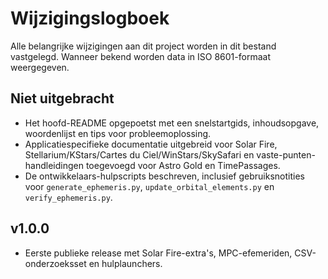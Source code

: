 # Wijzigingslogboek

Alle belangrijke wijzigingen aan dit project worden in dit bestand vastgelegd. Wanneer bekend worden data in ISO 8601-formaat weergegeven.

## Niet uitgebracht
- Het hoofd-README opgepoetst met een snelstartgids, inhoudsopgave, woordenlijst en tips voor probleemoplossing.
- Applicatiespecifieke documentatie uitgebreid voor Solar Fire, Stellarium/KStars/Cartes du Ciel/WinStars/SkySafari en vaste-punten-handleidingen toegevoegd voor Astro Gold en TimePassages.
- De ontwikkelaars-hulpscripts beschreven, inclusief gebruiksnotities voor `generate_ephemeris.py`, `update_orbital_elements.py` en `verify_ephemeris.py`.

## v1.0.0
- Eerste publieke release met Solar Fire-extra's, MPC-efemeriden, CSV-onderzoeksset en hulplaunchers.
